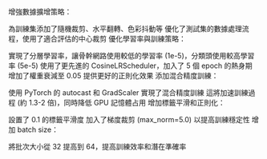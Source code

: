 增強數據擴增策略：

為訓練集添加了隨機裁剪、水平翻轉、色彩抖動等
優化了測試集的數據處理流程，使用了適合評估的中心裁剪
優化學習率與訓練策略：

實現了分層學習率，讓骨幹網路使用較低的學習率 (1e-5)，分類頭使用較高學習率 (5e-5)
使用了更先進的 CosineLRScheduler，加入了 5 個 epoch 的熱身期
增加了權重衰減至 0.05 提供更好的正則化效果
添加混合精度訓練：

使用 PyTorch 的 autocast 和 GradScaler 實現了混合精度訓練
這將加速訓練過程 (約 1.3-2 倍)，同時降低 GPU 記憶體占用
增加標籤平滑和正則化：

設置了 0.1 的標籤平滑度
加入了梯度裁剪 (max_norm=5.0) 以提高訓練穩定性
增加 batch size：

將批次大小從 32 提高到 64，提高訓練效率和潛在準確率
